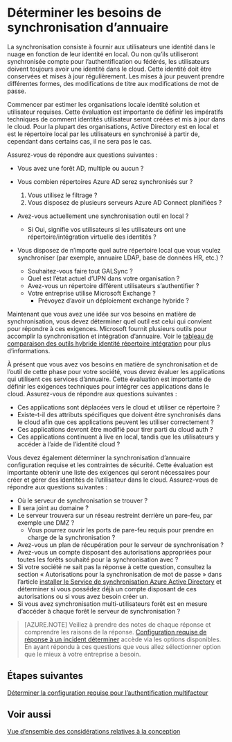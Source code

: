 <properties
    pageTitle="Azure Active Directory hybride identité conception - déterminer les besoins de synchronisation d’annuaire | Microsoft Azure"
    description="Identifier les besoins sont nécessaires pour la synchronisation de tous les utilisateurs entre on = locaux et cloud pour l’entreprise."
    documentationCenter=""
    services="active-directory"
    authors="billmath"
    manager="femila"
    editor=""/>

<tags
    ms.service="active-directory"
    ms.devlang="na"
    ms.topic="article"
    ms.tgt_pltfrm="na"
    ms.workload="identity" 
    ms.date="08/08/2016"
    ms.author="billmath"/>

# <a name="determine-directory-synchronization-requirements"></a>Déterminer les besoins de synchronisation d’annuaire
La synchronisation consiste à fournir aux utilisateurs une identité dans le nuage en fonction de leur identité en local. Ou non qu’ils utiliseront synchronisée compte pour l’authentification ou fédérés, les utilisateurs doivent toujours avoir une identité dans le cloud.  Cette identité doit être conservées et mises à jour régulièrement.  Les mises à jour peuvent prendre différentes formes, des modifications de titre aux modifications de mot de passe.  

Commencer par estimer les organisations locale identité solution et utilisateur requises. Cette évaluation est importante de définir les impératifs techniques de comment identités utilisateur seront créées et mis à jour dans le cloud.  Pour la plupart des organisations, Active Directory est en local et est le répertoire local par les utilisateurs en synchronisé à partir de, cependant dans certains cas, il ne sera pas le cas.  

Assurez-vous de répondre aux questions suivantes :


- Vous avez une forêt AD, multiple ou aucun ?
 - Vous combien répertoires Azure AD serez synchronisés sur ?
 
    1. Vous utilisez le filtrage ?
    2. Vous disposez de plusieurs serveurs Azure AD Connect planifiées ?
  
- Avez-vous actuellement une synchronisation outil en local ?
  - Si Oui, signifie vos utilisateurs si les utilisateurs ont une répertoire/intégration virtuelle des identités ?
- Vous disposez de n’importe quel autre répertoire local que vous voulez synchroniser (par exemple, annuaire LDAP, base de données HR, etc.) ?
  - Souhaitez-vous faire tout GALSync ?
  - Quel est l’état actuel d’UPN dans votre organisation ? 
  - Avez-vous un répertoire différent utilisateurs s’authentifier ?
  - Votre entreprise utilise Microsoft Exchange ?
    - Prévoyez d’avoir un déploiement exchange hybride ?

Maintenant que vous avez une idée sur vos besoins en matière de synchronisation, vous devez déterminer quel outil est celui qui convient pour répondre à ces exigences.  Microsoft fournit plusieurs outils pour accomplir la synchronisation et intégration d’annuaire.  Voir le [tableau de comparaison des outils hybride identité répertoire intégration](active-directory-hybrid-identity-design-considerations-tools-comparison.md) pour plus d’informations. 
   
À présent que vous avez vos besoins en matière de synchronisation et de l’outil de cette phase pour votre société, vous devez évaluer les applications qui utilisent ces services d’annuaire. Cette évaluation est importante de définir les exigences techniques pour intégrer ces applications dans le cloud. Assurez-vous de répondre aux questions suivantes :

- Ces applications sont déplacées vers le cloud et utiliser ce répertoire ?
- Existe-t-il des attributs spécifiques que doivent être synchronisés dans le cloud afin que ces applications peuvent les utiliser correctement ?
- Ces applications devront être modifié pour tirer parti du cloud auth ?
- Ces applications continuent à live en local, tandis que les utilisateurs y accéder à l’aide de l’identité cloud ?

Vous devez également déterminer la synchronisation d’annuaire configuration requise et les contraintes de sécurité. Cette évaluation est importante obtenir une liste des exigences qui seront nécessaires pour créer et gérer des identités de l’utilisateur dans le cloud. Assurez-vous de répondre aux questions suivantes :

- Où le serveur de synchronisation se trouver ?
- Il sera joint au domaine ?
- Le serveur trouvera sur un réseau restreint derrière un pare-feu, par exemple une DMZ ?
  - Vous pourrez ouvrir les ports de pare-feu requis pour prendre en charge de la synchronisation ?
- Avez-vous un plan de récupération pour le serveur de synchronisation ?
- Avez-vous un compte disposant des autorisations appropriées pour toutes les forêts souhaité pour la synchronisation avec ?
 - Si votre société ne sait pas la réponse à cette question, consultez la section « Autorisations pour la synchronisation de mot de passe » dans l’article [installer le Service de synchronisation Azure Active Directory](https://msdn.microsoft.com/library/azure/dn757602.aspx#BKMK_CreateAnADAccountForTheSyncService) et déterminer si vous possédez déjà un compte disposant de ces autorisations ou si vous avez besoin créer un.
- Si vous avez synchronisation multi-utilisateurs forêt est en mesure d’accéder à chaque forêt le serveur de synchronisation ?
 
>[AZURE.NOTE]
Veillez à prendre des notes de chaque réponse et comprendre les raisons de la réponse. [Configuration requise de réponse à un incident déterminer](active-directory-hybrid-identity-design-considerations-incident-response-requirements.md) accède via les options disponibles. En ayant répondu à ces questions que vous allez sélectionner option que le mieux à votre entreprise a besoin.

## <a name="next-steps"></a>Étapes suivantes
[Déterminer la configuration requise pour l’authentification multifacteur](active-directory-hybrid-identity-design-considerations-multifactor-auth-requirements.md)

## <a name="see-also"></a>Voir aussi
[Vue d’ensemble des considérations relatives à la conception](active-directory-hybrid-identity-design-considerations-overview.md)
